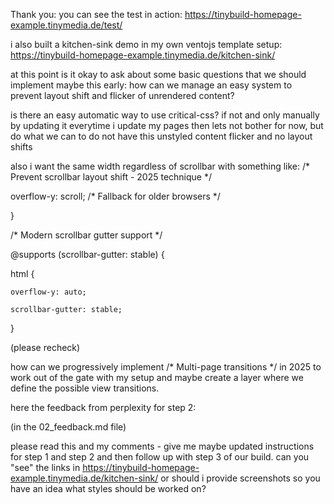 Thank you: you can see the test in action: https://tinybuild-homepage-example.tinymedia.de/test/

i also built a kitchen-sink demo in my own ventojs template setup: https://tinybuild-homepage-example.tinymedia.de/kitchen-sink/

at this point is it okay to ask about some basic questions that we should implement maybe this early: how can we manage an easy system to prevent layout shift and flicker of unrendered content?

is there an easy automatic way to use critical-css? if not and only manually by updating it everytime i update my pages then lets not bother for now, but do what we can to do not have this unstyled content flicker and no layout shifts

also i want the same width regardless of scrollbar with something like:   /* Prevent scrollbar layout shift - 2025 technique */

  overflow-y: scroll; /* Fallback for older browsers */

}

/* Modern scrollbar gutter support */

@supports (scrollbar-gutter: stable) {

  html {

    overflow-y: auto;

    scrollbar-gutter: stable;

  }

(please recheck)

how can we progressively implement /* Multi-page transitions */ in 2025 to work out of the gate with my setup and maybe create a layer where we define the possible view transitions. 

here the feedback from perplexity for step 2: 

(in the 02_feedback.md file)

please read this and my comments - give me maybe updated instructions for step 1 and step 2 and then follow up with step 3 of our build. can you "see" the links in https://tinybuild-homepage-example.tinymedia.de/kitchen-sink/ or should i provide screenshots so you have an idea what styles should be worked on?